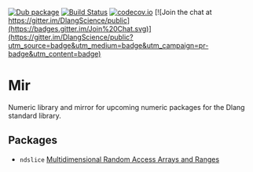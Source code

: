 [![Dub package](https://img.shields.io/badge/dub-package-FF4081.svg)](http://code.dlang.org/packages/mir)
[![Build Status](https://travis-ci.org/DlangScience/mir.svg?branch=master)](https://travis-ci.org/DlangScience/mir)
[![codecov.io](https://codecov.io/github/DlangScience/mir/coverage.svg?branch=master)](https://codecov.io/github/DlangScience/mir?branch=master)
[![Join the chat at https://gitter.im/DlangScience/public](https://badges.gitter.im/Join%20Chat.svg)](https://gitter.im/DlangScience/public?utm_source=badge&utm_medium=badge&utm_campaign=pr-badge&utm_content=badge)

Mir
======
Numeric library and mirror for upcoming numeric packages for the Dlang standard library.

## Packages
 - `ndslice` [Multidimensional Random Access Arrays and Ranges](http://dtest.thecybershadow.net/artifact/website-8566711a7833f9dcdf044cac5c48bfe666251245-1b1f44a3f35545b790eac434df7d7835/web/phobos-prerelease/std_experimental_ndslice.html)

